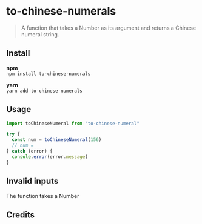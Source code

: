 # to-chinese-numerals

> A function that takes a Number as its argument and returns a Chinese numeral string.

## Install

**npm**  
`npm install to-chinese-numerals`

**yarn**  
`yarn add to-chinese-numerals`

## Usage

```js
import toChineseNumeral from "to-chinese-numeral"

try {
  const num = toChineseNumeral(156)
  // num =
} catch (error) {
  console.error(error.message)
}
```

## Invalid inputs

The function takes a Number

## Credits
